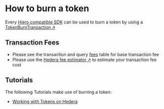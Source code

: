 # How to burn a token

Every [Hiero compatible SDK]() can be used to burn a token by using a [TokenBurnTransaction :arrow_upper_right:](../../hiero/sdk/TokenBurnTransaction.md)

## Transaction Fees

- Please see the transaction and query [fees]() table for base transaction fee
- Please use the [Hedera fee estimator :arrow_upper_right:]() to estimate your transaction fee cost

## Tutorials

The following Tutorials make use of burning a token:

- [Working with Tokens on Hedera]()
